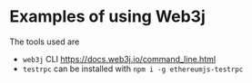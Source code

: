 # Examples of using Web3j

The tools used are

* `web3j` CLI https://docs.web3j.io/command_line.html
* `testrpc` can be installed with `npm i -g ethereumjs-testrpc`

